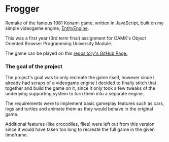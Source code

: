 # Frogger

Remake of the famous 1981 Konami game, written in JavaScript, built on my simple videogame engine, [EntityEngine](https://github.com/Xerren09/EntityEngine).

This was a first year (3rd term final) assignment for OAMK's Object Oriented Browser Programming University Module.

The game can be played on this [repository's GitHub Page.](https://xerren09.github.io/Frogger/index.html)

### The goal of the project

The project's goal was to only recreate the game itself, however since I already had scraps of a videogame engine I decided to finally stitch that together and build the game on it, since it only took a few tweaks of the underlying supporting system to turn them into a separate engine.

The requirements were to implement basic gameplay features such as cars, logs and turtles and animate them as they would behave in the original game.

Additional features (like crocodiles, flies) were left out from this version since it would have taken too long to recreate the full game in the given timeframe.
